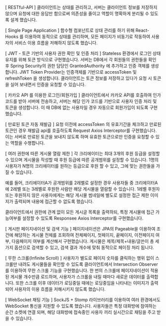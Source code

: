 [ RESTful-API ] 
클라이언트는 상태를 관리하고, 서버는 클라이언트 정보를 저장하지 않으며 요청에 대한 응답만 함으로써 
의존성을 줄이고 역할이 명확하게 분리될 수 있도록 설계 했습니다.

[ Single Page Application ]
함수형 컴포넌트로 상태 관리를 하기 위해 React-Hooks 를 이용하여 동적으로 상태를 관리하며, 
모든 페이지가 비동기로 작동하여 사용자의 서비스 이용 흐름을 저해하지 않도록 했습니다.

[ JWT - 토큰 기반의 사용자 권한 확인 및 인증 처리 ]
Stateless 환경에서 로그인 상태 유지를 위해 토큰 방식으로 구현했습니다.
서버는 DB에서 각 회원들의 권한들을 확인 후 Spring Security의 권한 담당인 GrantedAuthority 에 추가하고 인증 객체를 생성합니다.
JWT Token Provider는 인증객체를 기반으로 accessToken 및 refreshToken 을 생성합니다.
클라이언트는 토큰 정보를 저장하고 있다가 요청 시 토큰을 실어 보내면서 인증을 요청할 수 있습니다.

[ 카카오 API 를 이용한 로그인/회원가입 ]
클라이언트에서 카카오 API를 호출하여 인가 코드를 받아 서버에 전송하고, 
서버는 해당 인가 코드를 기반으로 사용자 인증 처리 및 토큰을 생성합니다.
이 때 DB에 없는 사용자일 경우 자동으로 회원가입이 되도록 구현했습니다.

[ 만료된 토큰 자동 재발급 ]
요청 이전에 accessToken 의 유효기간을 체크하고 만료된 토큰인 경우 재발급 api를 호출하도록 Request Axios Interceptor를 구현했습니다.
이는 서버로 만료된 토큰을 보내지 않도록 하며 유효한 토큰으로만 인증을 요청할 수 있는 역할을 수행합니다.

[ 여러 권한에 따른 게시물 열람 제한 ]
각 크리에이터는 최대 3개의 후원 등급을 설정할 수 있으며 게시물을 작성할 때 후원 등급에 따른 공개범위를 설정할 수 있습니다.
1명의 사용자가 N명의 크리에이터를 원하는 등급으로 후원 할 수 있고, 그에 맞는 권한들을 가질 수 있습니다.

예를 들어, 크리에이터A가 공개범위를 2레벨로 설정한 경우 
사용자들 중 크리에이터A에 2레벨 또는 3레벨로 후원한 사람만 해당 게시물을 열람할 수 있습니다.
1레벨 후원자 또는 후원하지 않은 사용자에게는 해당 게시물 썸네일에 별도로 설정한 접근 제한 이미지가 출력되며 내용에 접근할 수 없도록 했습니다.

클라이언트에서 권한에 관계 없이 모든 게시글 목록을 출력하되, 특정 게시물에 접근 가능여부를 설정할 수 있도록 Responsee Axios Interceptor를 구현했습니다.

[ 게시판 페이지네이션 및 검색 기능 ]
페이지네이션은 JPA의 Pageable을 이용하여 조건에 해당하는 게시물 전체를 조회하여 
전체페이지, 첫페이지, 끝페이지, 이전페이지 여부, 다음페이지 여부를 계산해서 구현했습니다. 
게시물은 제목/제목+내용/글쓴이 총 세 가지 옵션으로 검색할 수 있고, 검색 결과 개수에 맞춰 동적으로 페이징 처리 됩니다.

[ 무한 스크롤(Infinite Scroll) ]
사용자가 별도로 페이지 숫자를 클릭하는 행위 없이 스크롤만 내려도 게시물들을 확인할 수 있도록 
클라이언트에서 Intersection Observer를 이용하여 무한 스크롤 기능을 구현했습니다.
한 번의 스크롤에 페이지네이션이 적용된 게시물 개수만큼 로드하며, 사용자가 스크롤을 내릴 때마다 새로운 데이터를 출력합니다. 
또한 스크롤 이후 데이터가 로딩중일 때에는 로딩중임을 나타내는 이미지가 출력되어 사용자의 이용 흐름을 저해시키지 않도록 했습니다.

[ WebSocket 채팅 기능 ]
SockJS + Stomp 라이브러리를 이용하여 여러 환경에서도 WebSocket 통신을 지원할 수 있도록 했습니다. 
사용자들은 특정 대화방에 참여하는 순간 소켓에 연결 되며, 해당 대화방에 접속중인 사용자 끼리 실시간으로 채팅을 주고 받을 수 있습니다.
